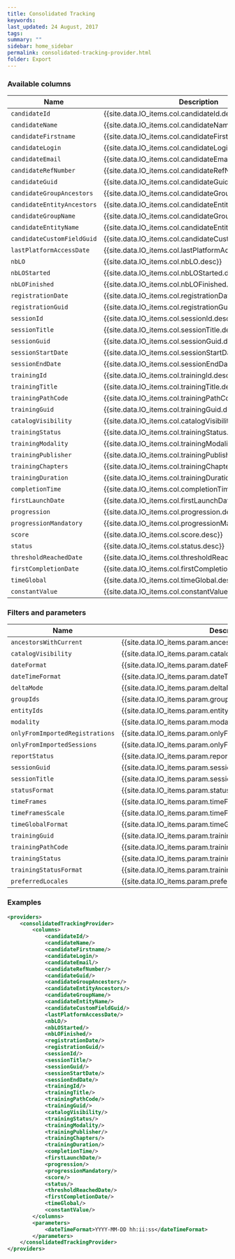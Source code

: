 ```yaml
---
title: Consolidated Tracking
keywords: 
last_updated: 24 August, 2017
tags: 
summary: ""
sidebar: home_sidebar
permalink: consolidated-tracking-provider.html
folder: Export
---
```



### Available columns

Name | Description
---|---
`candidateId` | {{site.data.IO_items.col.candidateId.desc}}
`candidateName` | {{site.data.IO_items.col.candidateName.desc}}
`candidateFirstname` | {{site.data.IO_items.col.candidateFirstname.desc}}
`candidateLogin` | {{site.data.IO_items.col.candidateLogin.desc}}
`candidateEmail` | {{site.data.IO_items.col.candidateEmail.desc}}
`candidateRefNumber` | {{site.data.IO_items.col.candidateRefNumber.desc}}
`candidateGuid` | {{site.data.IO_items.col.candidateGuid.desc}}
`candidateGroupAncestors` | {{site.data.IO_items.col.candidateGroupAncestors.desc}}
`candidateEntityAncestors` | {{site.data.IO_items.col.candidateEntityAncestors.desc}}
`candidateGroupName` | {{site.data.IO_items.col.candidateGroupName.desc}}
`candidateEntityName` | {{site.data.IO_items.col.candidateEntityName.desc}}
`candidateCustomFieldGuid` | {{site.data.IO_items.col.candidateCustomFieldGuid.desc}}
`lastPlatformAccessDate` | {{site.data.IO_items.col.lastPlatformAccessDate.desc}}
`nbLO` | {{site.data.IO_items.col.nbLO.desc}}
`nbLOStarted` | {{site.data.IO_items.col.nbLOStarted.desc}}
`nbLOFinished` | {{site.data.IO_items.col.nbLOFinished.desc}}
`registrationDate` | {{site.data.IO_items.col.registrationDate.desc}}
`registrationGuid` | {{site.data.IO_items.col.registrationGuid.desc}}
`sessionId` | {{site.data.IO_items.col.sessionId.desc}}
`sessionTitle` | {{site.data.IO_items.col.sessionTitle.desc}}
`sessionGuid` | {{site.data.IO_items.col.sessionGuid.desc}}
`sessionStartDate` | {{site.data.IO_items.col.sessionStartDate.desc}}
`sessionEndDate` | {{site.data.IO_items.col.sessionEndDate.desc}}
`trainingId` | {{site.data.IO_items.col.trainingId.desc}}
`trainingTitle` | {{site.data.IO_items.col.trainingTitle.desc}}
`trainingPathCode` | {{site.data.IO_items.col.trainingPathCode.desc}}
`trainingGuid` | {{site.data.IO_items.col.trainingGuid.desc}}
`catalogVisibility` | {{site.data.IO_items.col.catalogVisibility.desc}}
`trainingStatus` | {{site.data.IO_items.col.trainingStatus.desc}}
`trainingModality` | {{site.data.IO_items.col.trainingModality.desc}}
`trainingPublisher` | {{site.data.IO_items.col.trainingPublisher.desc}}
`trainingChapters` | {{site.data.IO_items.col.trainingChapters.desc}}
`trainingDuration` | {{site.data.IO_items.col.trainingDuration.desc}}
`completionTime` | {{site.data.IO_items.col.completionTime.desc}}
`firstLaunchDate` | {{site.data.IO_items.col.firstLaunchDate.desc}}
`progression` | {{site.data.IO_items.col.progression.desc}}
`progressionMandatory` | {{site.data.IO_items.col.progressionMandatory.desc}}
`score` | {{site.data.IO_items.col.score.desc}}
`status` | {{site.data.IO_items.col.status.desc}}
`thresholdReachedDate` | {{site.data.IO_items.col.thresholdReachedDate.desc}}
`firstCompletionDate` | {{site.data.IO_items.col.firstCompletionDate.desc}}
`timeGlobal` | {{site.data.IO_items.col.timeGlobal.desc}}
`constantValue` | {{site.data.IO_items.col.constantValue.desc}}


### Filters and parameters

Name | Description
---|---
`ancestorsWithCurrent` | {{site.data.IO_items.param.ancestorsWithCurrent.desc}}
`catalogVisibility` | {{site.data.IO_items.param.catalogVisibility.desc}}
`dateFormat` | {{site.data.IO_items.param.dateFormat.desc}}
`dateTimeFormat` | {{site.data.IO_items.param.dateTimeFormat.desc}}
`deltaMode` | {{site.data.IO_items.param.deltaMode.desc}}
`groupIds` | {{site.data.IO_items.param.groupIds.desc}}
`entityIds` | {{site.data.IO_items.param.entityIds.desc}}
`modality` | {{site.data.IO_items.param.modality.desc}}
`onlyFromImportedRegistrations` | {{site.data.IO_items.param.onlyFromImportedRegistrations.desc}}
`onlyFromImportedSessions` | {{site.data.IO_items.param.onlyFromImportedSessions.desc}}
`reportStatus` | {{site.data.IO_items.param.reportStatus.desc}}
`sessionGuid` | {{site.data.IO_items.param.sessionGuid.desc}}
`sessionTitle` | {{site.data.IO_items.param.sessionTitle.desc}}
`statusFormat` | {{site.data.IO_items.param.statusFormat.desc}}
`timeFrames` | {{site.data.IO_items.param.timeFrames.desc}}
`timeFramesScale` | {{site.data.IO_items.param.timeFramesScale.desc}}
`timeGlobalFormat` | {{site.data.IO_items.param.timeGlobalFormat.desc}}
`trainingGuid` | {{site.data.IO_items.param.trainingGuid.desc}}
`trainingPathCode` | {{site.data.IO_items.param.trainingPathCode.desc}}
`trainingStatus` | {{site.data.IO_items.param.trainingStatus.desc}}
`trainingStatusFormat` | {{site.data.IO_items.param.trainingStatusFormat.desc}}
`preferredLocales` | {{site.data.IO_items.param.preferredLocales.desc}}



### Examples
```xml
<providers>
    <consolidatedTrackingProvider>
        <columns>
            <candidateId/>
            <candidateName/>
            <candidateFirstname/>
            <candidateLogin/>
            <candidateEmail/>
            <candidateRefNumber/>
            <candidateGuid/>
            <candidateGroupAncestors/>
            <candidateEntityAncestors/>
            <candidateGroupName/>
            <candidateEntityName/>
            <candidateCustomFieldGuid/>
            <lastPlatformAccessDate/>
            <nbLO/>
            <nbLOStarted/>
            <nbLOFinished/>
            <registrationDate/>
            <registrationGuid/>
            <sessionId/>
            <sessionTitle/>
            <sessionGuid/>
            <sessionStartDate/>
            <sessionEndDate/>
            <trainingId/>
            <trainingTitle/>
            <trainingPathCode/>
            <trainingGuid/>
            <catalogVisibility/>
            <trainingStatus/>
            <trainingModality/>
            <trainingPublisher/>
            <trainingChapters/>
            <trainingDuration/>
            <completionTime/>
            <firstLaunchDate/>
            <progression/>
            <progressionMandatory/>
            <score/>
            <status/>
            <thresholdReachedDate/>
            <firstCompletionDate/>
            <timeGlobal/>
            <constantValue/>
        </columns>
        <parameters>
            <dateTimeFormat>YYYY-MM-DD hh:ii:ss</dateTimeFormat>
        </parameters>
    </consolidatedTrackingProvider>
</providers>
```